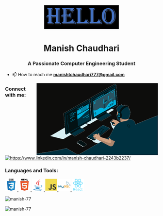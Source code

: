 <h1 align="center">
    <img src="Hello.png">

<h1 align="center">Manish Chaudhari</h1>
<h3 align="center">A Passionate Computer Engineering Student</h3>

- 📫 How to reach me **manishtchaudhari777@gmail.com**
<img align = "right" alt = "coding" width ="400" src=https://raw.githubusercontent.com/Potential17/Potential17/master/user%20(2).gif>
<h3 align="left">Connect with me:</h3>
<p align="left">
<a href="https://linkedin.com/in/https://www.linkedin.com/in/manish-chaudhari-2243b2237/" target="blank"><img align="center" src="https://raw.githubusercontent.com/rahuldkjain/github-profile-readme-generator/master/src/images/icons/Social/linked-in-alt.svg" alt="https://www.linkedin.com/in/manish-chaudhari-2243b2237/" height="30" width="40" /></a>
</p>

<h3 align="left">Languages and Tools:</h3>
<p align="left"> <a href="https://www.w3schools.com/css/" target="_blank" rel="noreferrer"> <img src="https://raw.githubusercontent.com/devicons/devicon/master/icons/css3/css3-original-wordmark.svg" alt="css3" width="40" height="40"/> </a> <a href="https://www.w3.org/html/" target="_blank" rel="noreferrer"> <img src="https://raw.githubusercontent.com/devicons/devicon/master/icons/html5/html5-original-wordmark.svg" alt="html5" width="40" height="40"/> </a> <a href="https://www.java.com" target="_blank" rel="noreferrer"> <img src="https://raw.githubusercontent.com/devicons/devicon/master/icons/java/java-original.svg" alt="java" width="40" height="40"/> </a> <a href="https://developer.mozilla.org/en-US/docs/Web/JavaScript" target="_blank" rel="noreferrer"> <img src="https://raw.githubusercontent.com/devicons/devicon/master/icons/javascript/javascript-original.svg" alt="javascript" width="40" height="40"/> </a> <a href="https://www.mysql.com/" target="_blank" rel="noreferrer"> <img src="https://raw.githubusercontent.com/devicons/devicon/master/icons/mysql/mysql-original-wordmark.svg" alt="mysql" width="40" height="40"/> </a> <a href="https://reactjs.org/" target="_blank" rel="noreferrer"> <img src="https://raw.githubusercontent.com/devicons/devicon/master/icons/react/react-original-wordmark.svg" alt="react" width="40" height="40"/> </a> </p>

<p><img align="center" height="175" width="350" src="https://github-readme-stats.vercel.app/api/top-langs?username=manish-77&show_icons=true&locale=en&layout=compact" alt="manish-77" /></p>

<p><img align="center" src="https://github-readme-streak-stats.herokuapp.com/?user=manish-77&" alt="manish-77" /></p>
